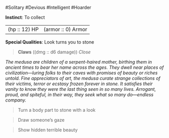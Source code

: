 #Solitary #Devious #Intelligent #Hoarder

**Instinct**: To collect

|       |         |
| ----- | ------- |
| (hp :: 12) HP | (armor :: 0) Armor |

**Special Qualities**: Look turns you to stone

> **Claws** ((dmg :: d6 damage))
> *Close*

*The medusa are children of a serpent-haired mother, birthing them in ancient times to bear her name across the ages. They dwell near places of civilization—luring folks to their caves with promises of beauty or riches untold. Fine appreciators of art, the medusa curate strange collections of their victims, terror or ecstasy frozen forever in stone. It satisfies their vanity to know they were the last thing seen in so many lives. Arrogant, proud, and spiteful, in their way, they seek what so many do—endless company.*

>Turn a body part to stone with a look

>Draw someone’s gaze

>Show hidden terrible beauty